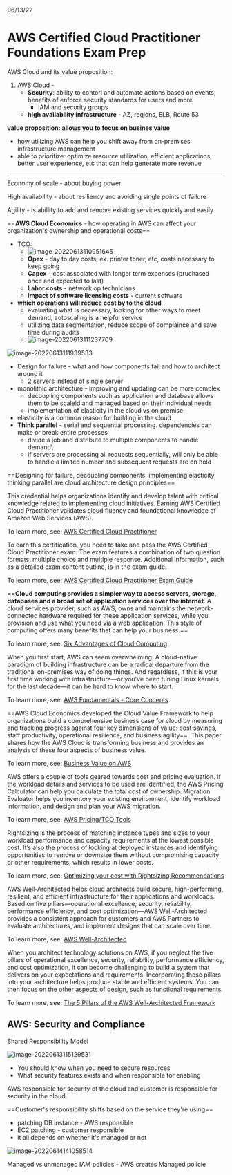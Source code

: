 06/13/22

# AWS Certified Cloud Practitioner Foundations Exam Prep

AWS Cloud and its value proposition: 

1. AWS Cloud - 
   - **Security**: ability to contorl and automate actions based on events, benefits of  enforce security standards for users and more
     -  IAM and security groups
   -  **high availability infrastructure** - AZ, regions, ELB, Route 53

**value proposition: allows you to focus on busines value**

- how utilizing AWS can help you shift away from on-premises infrastructure management
- able to prioritize: optimize resource utilization, efficient applications, better user experience, etc that can help generate more revenue

 

----

Economy of scale - about buying power

High availability - about resiliency and avoiding single points of failure

Agility - is abillity to add and remove existing services quickly and easily

==**AWS Cloud Economics** - how operating in AWS can affect your organization's ownership and operational costs==

- TCO: 
  - ![image-20220613110951645](061322%20-%20AWS%20CCP%20Exam%20Prep%20course.assets/image-20220613110951645.png)
  - **Opex** - day to day costs, ex. printer toner, etc, costs necessary to keep going
  - **Capex** - cost associated with longer term expenses (pruchased once and expected to last)
  - **Labor costs** - network op technicians
  - **impact of software licensing costs** - current software
- **which operations will reduce cost by  to the cloud**
  - evaluating what is necessary, looking for other ways to meet demand, autoscaling is a helpful service
  - utilizing data segmentation, reduce scope of complaince and save time during audits
  - ![image-20220613111237709](061322%20-%20AWS%20CCP%20Exam%20Prep%20course.assets/image-20220613111237709.png)

![image-20220613111939533](061322%20-%20AWS%20CCP%20Exam%20Prep%20course.assets/image-20220613111939533.png)

- Design for failure - what and how components fail and how to architect around it
  - 2 servers instead of single server
- monolithic architecture - improving and updating can be more complex
  - decoupling components such as application and database allows them to be scaleld and managed based on their individual needs
  - implementation of elasticity in the cloud vs on premise
- elasticity is a common reason for building in the cloud
- **Think parallel** - serial and sequential processing. dependencies can make or break entire processes
  - divide a job and distribute to multiple components to handle demand\
  - if servers are processing all requests sequentially, will only be able to handle a limited number and subsequent requests are on hold 

==Designing for failure, decoupling components, implementing elasticity,  thinking parallel are cloud architecture design principles==

This credential helps organizations identify and develop talent with critical knowledge related to implementing cloud initiatives. Earning AWS Certified Cloud Practitioner validates cloud fluency and foundational knowledge of Amazon Web Services (AWS).

To learn more, see: [AWS Certified Cloud Practitioner](https://aws.amazon.com/certification/certified-cloud-practitioner/)

To earn this certification, you need to take and pass the AWS Certified Cloud Practitioner exam. The exam features a combination of two question formats: multiple choice and multiple response. Additional information, such as a detailed exam content outline, is in the exam guide.

To learn more, see: [AWS Certified Cloud Practitioner Exam Guide](https://d1.awsstatic.com/training-and-certification/docs-cloud-practitioner/AWS-Certified-Cloud-Practitioner_Exam-Guide.pdf)

==**Cloud computing provides a simpler way to access servers, storage, databases and a broad set of application services over the internet**. A cloud services provider, such as AWS, owns and maintains the network-connected hardware required for these application services, while you provision and use what you need via a web application. This style of computing offers many benefits that can help your business.==

To learn more, see: [Six Advantages of Cloud Computing](https://docs.aws.amazon.com/whitepapers/latest/aws-overview/six-advantages-of-cloud-computing.html)

When you first start, AWS can seem overwhelming. A cloud-native paradigm of building infrastructure can be a radical departure from the traditional on-premises way of doing things. And regardless, if this is your first time working with infrastructure—or you've been tuning Linux kernels for the last decade—it can be hard to know where to start.

To learn more, see: [AWS Fundamentals - Core Concepts](https://aws.amazon.com/getting-started/fundamentals-core-concepts/)

==AWS Cloud Economics developed the Cloud Value Framework to help organizations build a comprehensive business case for cloud by measuring and tracking progress against four key dimensions of value: cost savings, staff productivity, operational resilience, and business agility==. This paper shares how the AWS Cloud is transforming business and provides an analysis of these four aspects of business value.

To learn more, see: [Business Value on AWS](https://aws.amazon.com/executive-insights/content/business-value-on-aws/)

AWS offers a couple of tools geared towards cost and pricing evaluation. If the workload details and services to be used are identified, the AWS Pricing Calculator can help you calculate the total cost of ownership. Migration Evaluator helps you inventory your existing environment, identify workload information, and design and plan your AWS migration.

To learn more, see: [AWS Pricing/TCO Tools](https://docs.aws.amazon.com/whitepapers/latest/how-aws-pricing-works/aws-pricingtco-tools.html)

Rightsizing is the process of matching instance types and sizes to your workload performance and capacity requirements at the lowest possible cost. It’s also the process of looking at deployed instances and identifying opportunities to remove or downsize them without compromising capacity or other requirements, which results in lower costs.

To learn more, see: [Optimizing your cost with Rightsizing Recommendations](https://docs.aws.amazon.com/awsaccountbilling/latest/aboutv2/ce-rightsizing.html)

AWS Well-Architected helps cloud architects build secure, high-performing, resilient, and efficient infrastructure for their applications and workloads. Based on five pillars—operational excellence, security, reliability, performance efficiency, and cost optimization—AWS Well-Architected provides a consistent approach for customers and AWS Partners to evaluate architectures, and implement designs that can scale over time.

To learn more, see: [AWS Well-Architected](https://aws.amazon.com/architecture/well-architected/?wa-lens-whitepapers.sort-by=item.additionalFields.sortDate&wa-lens-whitepapers.sort-order=desc)

When you architect technology solutions on AWS, if you neglect the five pillars of operational excellence, security, reliability, performance efficiency, and cost optimization, it can become challenging to build a system that delivers on your expectations and requirements. Incorporating these pillars into your architecture helps produce stable and efficient systems. You can then focus on the other aspects of design, such as functional requirements.

To learn more, see: [The 5 Pillars of the AWS Well-Architected Framework](https://aws.amazon.com/blogs/apn/the-5-pillars-of-the-aws-well-architected-framework/)

## AWS: Security and Compliance

Shared Responsibility Model

![image-20220613115129531](061322%20-%20AWS%20CCP%20Exam%20Prep%20course.assets/image-20220613115129531.png)

- You should know when you need to secure resources 
- What security features exists and when responsible for enabling

AWS responsible for security of the cloud and customer is responsible for security in the cloud.

==Customer's responsibility shifts based on the service they're using==

- patching DB instance - AWS responsible
- EC2 patching - customer responsible
- it all depends on whether it's managed or not

![image-20220614141058514](061322%20-%20AWS%20CCP%20Exam%20Prep%20course.assets/image-20220614141058514.png)

Managed vs unmanaged IAM policies - AWS creates Managed policie


